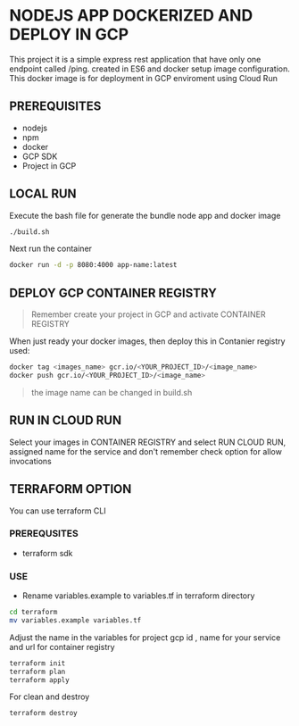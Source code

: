 # NODEJS APP DOCKERIZED AND DEPLOY IN GCP

This project it is a simple express rest application that have only one endpoint called /ping.
created in ES6 and docker setup image configuration.
This docker image is for deployment in GCP enviroment using Cloud Run


## PREREQUISITES
- nodejs
- npm
- docker
- GCP SDK
- Project in GCP

## LOCAL RUN

Execute the bash file for generate the bundle node app and docker image
```bash
./build.sh
```
Next run the container
```bash
docker run -d -p 8080:4000 app-name:latest
```

## DEPLOY GCP CONTAINER REGISTRY  

> Remember create your project in GCP and activate CONTAINER REGISTRY

When just ready your docker images, then deploy this in Contanier registry used:
```bash
docker tag <images_name> gcr.io/<YOUR_PROJECT_ID>/<image_name>
docker push gcr.io/<YOUR_PROJECT_ID>/<image_name>
```

> the image name can be changed in build.sh

## RUN IN CLOUD RUN
Select your images in CONTAINER REGISTRY and select RUN CLOUD RUN,
assigned name for the service and don't remember check option for allow invocations


## TERRAFORM OPTION
You can use terraform CLI

### PREREQUSITES
- terraform sdk

### USE
- Rename variables.example to variables.tf in terraform directory

```bash
cd terraform
mv variables.example variables.tf
```
Adjust the name in the variables for project gcp id , name for your service and url for container registry
```bash
terraform init
terraform plan
terraform apply
```

For clean and destroy
```bash
terraform destroy
```

